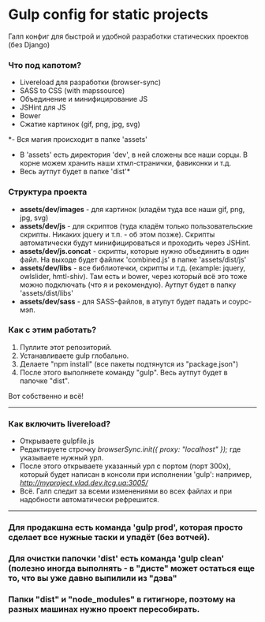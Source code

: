 # Gulp config for static projects #

Галп конфиг для быстрой и удобной разработки статических проектов (без Django)

### Что под капотом? ###

* Livereload для разработки (browser-sync)
* SASS to CSS (with mapssource)
* Объединение и минифицирование JS
* JSHint для JS
* Bower
* Сжатие картинок (gif, png, jpg, svg)

*- Вся магия происходит в папке 'assets'
- В 'assets' есть директория 'dev', в ней сложены все наши сорцы. В корне можем хранить наши хтмл-странички, фавиконки и т.д.
- Весь аутпут будет в папке 'dist'*

### Структура проекта ###

* **assets/dev/images** - для картинок (кладём туда все наши gif, png, jpg, svg)
* **assets/dev/js** - для скриптов (туда кладём только пользовательские скрипты. Никаких jquery и т.п. - об этом позже). Скрипты автоматически будут минифицироваться и проходить через JSHint.
* **assets/dev/js.concat** - скрипты, которые нужно объединить в один файл. На выходе будет файлик 'combined.js' в папке 'assets/dist/js'
* **assets/dev/libs** - все библиотечки, скрипты и т.д. (example: jquery, owlslider, hmtl-shiv). Там есть и bower, через который всё это тоже можно подключать (что я и рекомендую). 
Аутпут будет в папку 'assets/dist/libs'
* **assets/dev/sass** - для SASS-файлов, в атупут будет падать и соурс-мэп. 

### Как с этим работать? ###

1. Пуллите этот репозиторий.
2. Устанавливаете gulp глобально.
3. Делаете "npm install" (все пакеты подтянутся из "package.json")
4. После этого выполняете команду "gulp". Весь аутпут будет в папочке "dist".

Вот собственно и всё!


* * * * * * * * * * * * * * *

### Как включить livereload? ###

* Открываете gulpfile.js
* Редактируете строчку *browserSync.init({  proxy: "localhost" });* где указываете нужный урл.
* После этого открываете указанный урл с портом (порт 300х), который будет написан в консоли при исполнении 'gulp': например, *http://myproject.vlad.dev.itcg.ua:3005/*
* Всё. Галп следит за всеми изменениями во всех файлах и при надобности автоматически рефрешится.

* * * * * * * * * * * * * * *

### Для продакшна есть команда 'gulp prod', которая просто сделает все нужные таски и упадёт (без вотчей).
### Для очистки папочки 'dist' есть команда 'gulp clean' (полезно иногда выполнять - в "дисте" может остаться еще то, что вы уже давно выпилили из "дэва"
### Папки "dist" и "node_modules" в гитигноре, поэтому на разных машинах нужно проект пересобирать.
